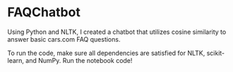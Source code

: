 # FAQChatbot
Using Python and NLTK, I created a chatbot that utilizes cosine similarity to answer basic cars.com FAQ questions.

To run the code, make sure all dependencies are satisfied for NLTK, scikit-learn, and NumPy. Run the notebook code!
